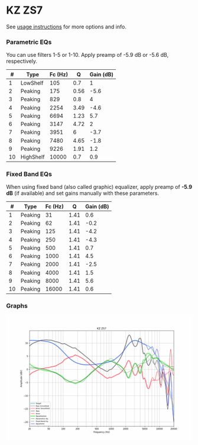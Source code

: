 # KZ ZS7
See [usage instructions](https://github.com/jaakkopasanen/AutoEq#usage) for more options and info.

### Parametric EQs
You can use filters 1-5 or 1-10. Apply preamp of -5.9 dB or -5.6 dB, respectively.

|   # | Type      |   Fc (Hz) |    Q |   Gain (dB) |
|-----|-----------|-----------|------|-------------|
|   1 | LowShelf  |       105 | 0.7  |         1   |
|   2 | Peaking   |       175 | 0.56 |        -5.6 |
|   3 | Peaking   |       829 | 0.8  |         4   |
|   4 | Peaking   |      2254 | 3.49 |        -4.6 |
|   5 | Peaking   |      6694 | 1.23 |         5.7 |
|   6 | Peaking   |      3147 | 4.72 |         2   |
|   7 | Peaking   |      3951 | 6    |        -3.7 |
|   8 | Peaking   |      7480 | 4.65 |        -1.8 |
|   9 | Peaking   |      9226 | 1.91 |         1.2 |
|  10 | HighShelf |     10000 | 0.7  |         0.9 |

### Fixed Band EQs
When using fixed band (also called graphic) equalizer, apply preamp of **-5.9 dB** (if available) and set gains manually with these parameters.

|   # | Type    |   Fc (Hz) |    Q |   Gain (dB) |
|-----|---------|-----------|------|-------------|
|   1 | Peaking |        31 | 1.41 |         0.6 |
|   2 | Peaking |        62 | 1.41 |        -0.2 |
|   3 | Peaking |       125 | 1.41 |        -4.2 |
|   4 | Peaking |       250 | 1.41 |        -4.3 |
|   5 | Peaking |       500 | 1.41 |         0.7 |
|   6 | Peaking |      1000 | 1.41 |         4.5 |
|   7 | Peaking |      2000 | 1.41 |        -2.5 |
|   8 | Peaking |      4000 | 1.41 |         1.5 |
|   9 | Peaking |      8000 | 1.41 |         5.6 |
|  10 | Peaking |     16000 | 1.41 |         0.6 |

### Graphs
![](./KZ%20ZS7.png)

